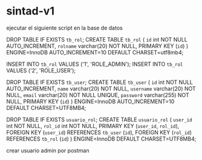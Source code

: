 # sintad-v1

ejecutar el siguiente script en la base de datos 


DROP TABLE IF EXISTS `tb_rol`;
CREATE TABLE `tb_rol` (
  `id` int NOT NULL AUTO_INCREMENT,
  `rolname` varchar(20) NOT NULL,
  PRIMARY KEY (`id`)
) ENGINE=InnoDB AUTO_INCREMENT=10 DEFAULT CHARSET=utf8mb4;

INSERT INTO `tb_rol` VALUES ('1', 'ROLE_ADMIN');
INSERT INTO `tb_rol` VALUES ('2', 'ROLE_USER');

DROP TABLE IF EXISTS `tb_user`;
CREATE TABLE `tb_user` (
  `id` int NOT NULL AUTO_INCREMENT,
  `name` varchar(20) NOT NULL,
  `username` varchar(20) NOT NULL,
  `email` varchar(20) NOT NULL UNIQUE,
  `password` varchar(255) NOT NULL,
  PRIMARY KEY (`id`)
) ENGINE=InnoDB AUTO_INCREMENT=10 DEFAULT CHARSET=UTF8MB4;

DROP TABLE IF EXISTS `usuario_rol`;
CREATE TABLE `usuario_rol` (
  `user_id` int NOT NULL,
  `rol_id` int NOT NULL,
  PRIMARY KEY (`user_id`, `rol_id`),
  FOREIGN KEY (`user_id`) REFERENCES `tb_user` (`id`),
  FOREIGN KEY (`rol_id`) REFERENCES `tb_rol` (`id`)
) ENGINE=InnoDB DEFAULT CHARSET=UTF8MB4;

crear usuario admin por postman
